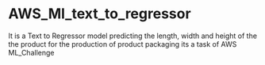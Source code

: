 # AWS_Ml_text_to_regressor
It is a Text to Regressor model predicting the length, width and height of the the product for the production of product packaging its a task of AWS ML_Challenge 
